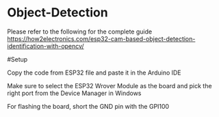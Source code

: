 # Object-Detection


Please refer to the following for the complete guide
https://how2electronics.com/esp32-cam-based-object-detection-identification-with-opencv/


#Setup

Copy the code from ESP32 file and paste it in the Arduino IDE

Make sure to select the ESP32 Wrover Module as the board and pick the right port from the Device Manager in Windows

For flashing the board, short the GND pin with the GPI100